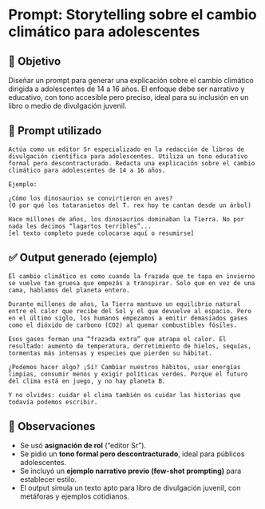 # Prompt: Storytelling sobre el cambio climático para adolescentes

## 🎯 Objetivo
Diseñar un prompt para generar una explicación sobre el cambio climático dirigida a adolescentes de 14 a 16 años. El enfoque debe ser narrativo y educativo, con tono accesible pero preciso, ideal para su inclusión en un libro o medio de divulgación juvenil.

## 🧠 Prompt utilizado
```
Actúa como un editor Sr especializado en la redacción de libros de divulgación científica para adolescentes. Utiliza un tono educativo formal pero descontracturado. Redacta una explicación sobre el cambio climático para adolescentes de 14 a 16 años.

Ejemplo:

¿Cómo los dinosaurios se convirtieron en aves?
(O por qué los tataranietos del T. rex hoy te cantan desde un árbol)

Hace millones de años, los dinosaurios dominaban la Tierra. No por nada les decimos “lagartos terribles”...
[el texto completo puede colocarse aquí o resumirse]
```

## ✅ Output generado (ejemplo)
```
El cambio climático es como cuando la frazada que te tapa en invierno se vuelve tan gruesa que empezás a transpirar. Solo que en vez de una cama, hablamos del planeta entero.

Durante millones de años, la Tierra mantuvo un equilibrio natural entre el calor que recibe del Sol y el que devuelve al espacio. Pero en el último siglo, los humanos empezamos a emitir demasiados gases como el dióxido de carbono (CO2) al quemar combustibles fósiles.

Esos gases forman una “frazada extra” que atrapa el calor. El resultado: aumento de temperatura, derretimiento de hielos, sequías, tormentas más intensas y especies que pierden su hábitat.

¿Podemos hacer algo? ¡Sí! Cambiar nuestros hábitos, usar energías limpias, consumir menos y exigir políticas verdes. Porque el futuro del clima está en juego, y no hay planeta B.

Y no olvides: cuidar el clima también es cuidar las historias que todavía podemos escribir.
```

## 📌 Observaciones
- Se usó **asignación de rol** (“editor Sr”).
- Se pidió un **tono formal pero descontracturado**, ideal para públicos adolescentes.
- Se incluyó un **ejemplo narrativo previo (few-shot prompting)** para establecer estilo.
- El output simula un texto apto para libro de divulgación juvenil, con metáforas y ejemplos cotidianos.
